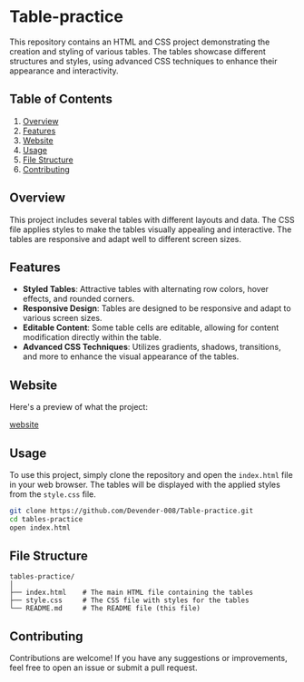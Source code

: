 # Table-practice


This repository contains an HTML and CSS project demonstrating the creation and styling of various tables. The tables showcase different structures and styles, using advanced CSS techniques to enhance their appearance and interactivity.

## Table of Contents

1. [Overview](#overview)
2. [Features](#features)
3. [Website](#website)
4. [Usage](#usage)
5. [File Structure](#file-structure)
6. [Contributing](#Contributing)


## Overview

This project includes several tables with different layouts and data. The CSS file applies styles to make the tables visually appealing and interactive. The tables are responsive and adapt well to different screen sizes.

## Features

- **Styled Tables**: Attractive tables with alternating row colors, hover effects, and rounded corners.
- **Responsive Design**: Tables are designed to be responsive and adapt to various screen sizes.
- **Editable Content**: Some table cells are editable, allowing for content modification directly within the table.
- **Advanced CSS Techniques**: Utilizes gradients, shadows, transitions, and more to enhance the visual appearance of the tables.

  
## Website

Here's a preview of what the project:

[website](https://devender-008.github.io/Table-practice/)

## Usage

To use this project, simply clone the repository and open the `index.html` file in your web browser. The tables will be displayed with the applied styles from the `style.css` file.

```bash
git clone https://github.com/Devender-008/Table-practice.git
cd tables-practice
open index.html
```

## File Structure
```
tables-practice/
│
├── index.html    # The main HTML file containing the tables
├── style.css     # The CSS file with styles for the tables
└── README.md     # The README file (this file)
```


## Contributing

Contributions are welcome! If you have any suggestions or improvements, feel free to open an issue or submit a pull request.

